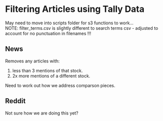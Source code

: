# Filtering Articles using Tally Data  


May need to move into scripts folder for s3 functions to work...  
NOTE: filter_terms.csv is slightly different to search terms csv - adjusted to account for no punctuation in filenames !!!

## News  

Removes any articles with:  
1. less than 3 mentions of that stock.  
2. 2x more mentions of a different stock.  

  
Need to work out how we address comparson pieces.



## Reddit  
Not sure how we are doing this yet?